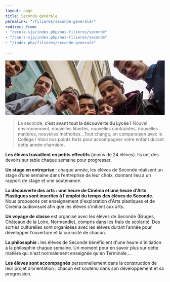 ```yaml
---
layout: page
title: Seconde générale
permalink: "/filieres/seconde-generale/"
redirect_from:
- "/ecole-sjp/index.php/nos-filieres/seconde"
- "/cours-sjp/index.php/nos-filieres/seconde"
- "/index.php/filieres/seconde-generale"

---
```

![Seconde Générale - École Saint John Perse](/images/groupe-secondes.jpg)

> La seconde, **c’est avant tout la découverte du Lycée !** Nouvel environnement, nouvelles libertés, nouvelles contraintes, nouvelles matières, nouvelles méthodes…Tout change, en comparaison avec le Collège ! Voici nos points forts pour accompagner votre enfant durant cette année charnière.

**Les élèves travaillent en petits effectifs** (moins de 24 élèves). Ils ont des devoirs sur table chaque semaine pour progresser.

**Un stage en entreprise :** chaque année, les élèves de Seconde réalisent un stage d’une semaine dans l’entreprise de leur choix, donnant lieu à un rapport de stage et une soutenance.

**La découverte des arts : une heure de Cinéma et une heure d'Arts Plastiques sont inscrites à l'emploi du temps des élèves de Seconde.** Nous proposons cet enseignement d'exploration d'Arts plastiques et de Cinéma audiovisuel afin que les élèves s'initient aux arts. 

**Un voyage de classe** est organisé avec les élèves de Seconde (Bruges, Châteaux de la Loire, Normandie), compris dans les frais de scolarité. Des sorties culturelles sont organisées avec les élèves durant l’année pour développer l’ouverture et la curiosité de chacun.

**La philosophie :** les élèves de Seconde bénéficient d'une heure d'initiation à la philosphie chaque semaine. Un moment pour en savoir plus sur cette matière qui n'est normalement enseignée qu'en Terminale ...

**Les élèves sont accompagnés** personnellement dans la construction de leur projet d’orientation : chacun est soutenu dans son développement et sa progression.